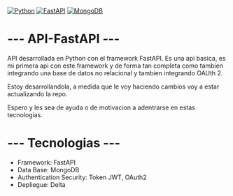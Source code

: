 [![Python](https://img.shields.io/badge/Python-3.10+-yellow?style=for-the-badge&logo=python&logoColor=white&labelColor=101010)](https://python.org)
[![FastAPI](https://img.shields.io/badge/FastAPI-0.88.0+-00a393?style=for-the-badge&logo=fastapi&logoColor=white&labelColor=101010)](https://fastapi.tiangolo.com)
[![MongoDB](https://img.shields.io/badge/MongoDB-6.0+-00684A?style=for-the-badge&logo=mongodb&logoColor=white&labelColor=101010)](https://www.mongodb.com)
# --- API-FastAPI --- 

API desarrollada en Python con el framework FastAPI. Es una api basica, es mi primera api con este framework y de forma tan completa como tambien integrando una base de datos no relacional y tambien integrando OAUth 2.

Estoy desarrollandola, a medida que le voy haciendo cambios voy a estar actualizando la repo. 

Espero y les sea de ayuda o de motivacion a adentrarse en estas tecnologias. 

# --- Tecnologias ---

 - Framework: FastAPI
 - Data Base: MongoDB
 - Authentication Security: Token JWT, OAuth2
 - Depliegue: Delta


